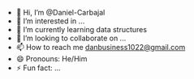 - 👋 Hi, I’m @Daniel-Carbajal
- 👀 I’m interested in ...
- 🌱 I’m currently learning data structures
- 💞️ I’m looking to collaborate on ...
- 📫 How to reach me danbusiness1022@gmail.com
- 😄 Pronouns: He/Him
- ⚡ Fun fact: ...

<!---
Daniel-Carbajal/Daniel-Carbajal is a ✨ special ✨ repository because its `README.md` (this file) appears on your GitHub profile.
You can click the Preview link to take a look at your changes.
--->
